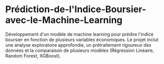 # Prédiction-de-l'Indice-Boursier-avec-le-Machine-Learning
Développement d'un modèle de machine learning pour prédire l'indice boursier en fonction de plusieurs variables économiques. Le projet inclut une analyse exploratoire approfondie, un prétraitement rigoureux des données et la comparaison de plusieurs modèles (Régression Linéaire, Random Forest, XGBoost).  
